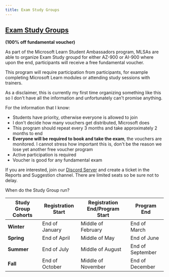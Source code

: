 ```yaml
---
title: Exam Study Groups
---
```



## [Exam Study Groups](https://discord.com/channels/676990910176821270/1118446725540085801/1199713482937999420) 
**(100% off fundamental voucher)**

As part of the Microsoft Learn Student Ambassadors program, MLSAs are able to organize Exam Study groupd for either AZ-900 or AI-900 where upon the end, participants will receive a free fundamental voucher. 

This program will require participation from participants, for example completing Microsoft Learn modules or attending study sessions with trainers. 

As a disclaimer, this is currently my first time organizing something like this so I don't have all the information and unfortunately can't promise anything. 

For the information that I know:
- Students have priority, otherwise everyone is allowed to join
- I don't decide how many vouchers get distributed, Microsoft does
- This program should repeat every 3 months and take approximately 2 months to end
- **Everyone will be required to book and take the exam**, the vouchers are monitored. I cannot stress how important this is, don't be the reason we lose yet another free voucher program
- Active participation is required
- Voucher is good for any fundamental exam

If you are interested, join our [Discord Server](https://discord.gg/microsoft-certification-study-group-676990910176821270) and create a ticket in the Reports and Suggestion channel. There are limited seats so be sure not to delay. 

When do the Study Group run?

| **Study Group Cohorts** | **Registration Start** | **Registration End/Program Start** | **Program End** |
| ------------------- | ------------------ | ------------------------------ | ----------- | 
| **Winter** | End of January | Middle of February | End of March | 
| **Spring** | End of April | Middle of May | End of June |
| **Summer** | End of July | Middle of August | End of September | 
| **Fall** | End of October | Middle of November | End of December | 
